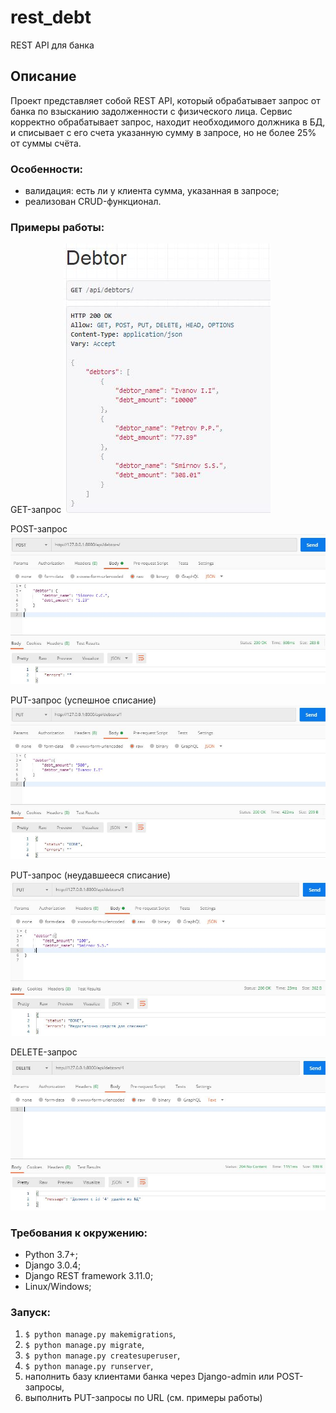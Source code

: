 # rest_debt
REST API для банка

## Описание

Проект представляет собой REST API, который обрабатывает запрос от банка по взысканию задолженности с физического лица. 
Сервис корректно обрабатывает запрос, находит необходимого должника в БД, и списывает с его счета указанную сумму в запросе, но не более 25% от суммы счёта.

### Особенности:

* валидация: есть ли у клиента сумма, указанная в запросе;
* реализован CRUD-функционал.

### Примеры работы:

GET-запрос
![f](https://github.com/Padking/rest_debt/blob/master/screenshots/get.jpg)

POST-запрос
![s](https://github.com/Padking/rest_debt/blob/master/screenshots/post.jpg)

PUT-запрос (успешное списание)
![t](https://github.com/Padking/rest_debt/blob/master/screenshots/put_pass.jpg)

PUT-запрос (неудавшееся списание)
![f](https://github.com/Padking/rest_debt/blob/master/screenshots/put_fail.jpg)

DELETE-запрос
![fi](https://github.com/Padking/rest_debt/blob/master/screenshots/del.jpg)


### Требования к окружению:

* Python 3.7+;
* Django 3.0.4;
* Django REST framework 3.11.0;
* Linux/Windows;

### Запуск:

1. `$ python manage.py makemigrations`,
2. `$ python manage.py migrate`,
3. `$ python manage.py createsuperuser`,
4. `$ python manage.py runserver`,
5. наполнить базу клиентами банка через Django-admin или POST-запросы,
6. выполнить PUT-запросы по URL (см. примеры работы)
